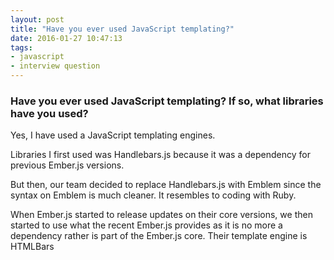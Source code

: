 ```yaml
---
layout: post
title: "Have you ever used JavaScript templating?"
date: 2016-01-27 10:47:13
tags:
- javascript
- interview question
---
```


### Have you ever used JavaScript templating? If so, what libraries have you used?

Yes, I have used a JavaScript templating engines.

Libraries I first used was Handlebars.js because it was a dependency for previous Ember.js versions.

But then, our team decided to replace Handlebars.js with Emblem since the syntax on Emblem is much cleaner. It resembles to coding with Ruby.

When Ember.js started to release updates on their core versions, we then started to use what the recent Ember.js provides as it is no more a dependency rather is part of the Ember.js core. Their template engine is HTMLBars
